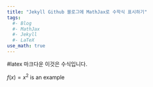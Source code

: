 ```yaml
---
title: "Jekyll Github 블로그에 MathJax로 수학식 표시하기"
tags:
  #- Blog
  #- MathJax
  #- Jekyll
  #- LaTeX
use_math: true
---
```

#latex 마크다운 
이것은 수식입니다.

$f(x) = x^2$ is an example
